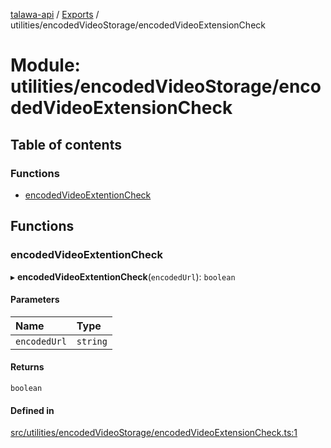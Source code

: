 [talawa-api](../README.md) / [Exports](../modules.md) / utilities/encodedVideoStorage/encodedVideoExtensionCheck

# Module: utilities/encodedVideoStorage/encodedVideoExtensionCheck

## Table of contents

### Functions

- [encodedVideoExtentionCheck](utilities_encodedVideoStorage_encodedVideoExtensionCheck.md#encodedvideoextentioncheck)

## Functions

### encodedVideoExtentionCheck

▸ **encodedVideoExtentionCheck**(`encodedUrl`): `boolean`

#### Parameters

| Name | Type |
| :------ | :------ |
| `encodedUrl` | `string` |

#### Returns

`boolean`

#### Defined in

[src/utilities/encodedVideoStorage/encodedVideoExtensionCheck.ts:1](https://github.com/PalisadoesFoundation/talawa-api/blob/9cb91bb/src/utilities/encodedVideoStorage/encodedVideoExtensionCheck.ts#L1)
